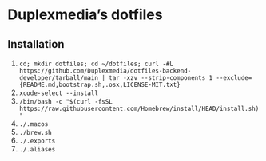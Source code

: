 # Duplexmedia’s dotfiles

## Installation
1. `cd; mkdir dotfiles; cd ~/dotfiles; curl -#L https://github.com/Duplexmedia/dotfiles-backend-developer/tarball/main | tar -xzv --strip-components 1 --exclude={README.md,bootstrap.sh,.osx,LICENSE-MIT.txt}`
2. `xcode-select --install`
3. `/bin/bash -c "$(curl -fsSL https://raw.githubusercontent.com/Homebrew/install/HEAD/install.sh)"`
4. `./.macos`
5. `./brew.sh`
6. `./.exports`
6. `./.aliases`
